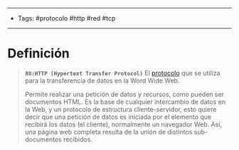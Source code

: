 --------------------
- Tags: #protocolo #http #red #tcp 
-----------------------------
# Definición

> **`80:HTTP (Hypertext Transfer Protocol)`** El [protocolo](Protocolos%20Comunes) que se utiliza para la transferencia de datos en la Word Wide Web.
> 
> Permite realizar una petición de datos y recursos, como pueden ser documentos HTML. Es la base de cualquier intercambio de datos en la Web, y un protocolo de estructura cliente-servidor, esto quiere decir que una petición de datos es iniciada por el elemento que recibirá los datos (el cliente), normalmente un navegador Web. Así, una página web completa resulta de la unión de distintos sub-documentos recibidos.
